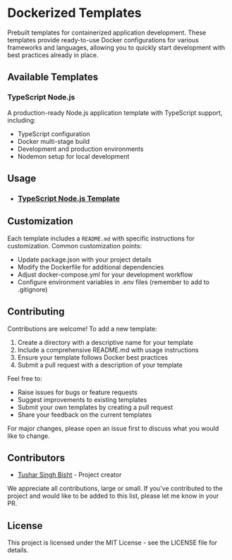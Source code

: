 # Dockerized Templates

Prebuilt templates for containerized application development. These templates provide ready-to-use Docker configurations for various frameworks and languages, allowing you to quickly start development with best practices already in place.

## Available Templates

### TypeScript Node.js

A production-ready Node.js application template with TypeScript support, including:

- TypeScript configuration
- Docker multi-stage build
- Development and production environments
- Nodemon setup for local development


## Usage

- ### [TypeScript Node.js Template](/typescript_node)


## Customization

Each template includes a `README.md` with specific instructions for customization. Common customization points:

- Update package.json with your project details
- Modify the Dockerfile for additional dependencies
- Adjust docker-compose.yml for your development workflow
- Configure environment variables in .env files (remember to add to .gitignore)

## Contributing

Contributions are welcome! To add a new template:

1. Create a directory with a descriptive name for your template
2. Include a comprehensive README.md with usage instructions
3. Ensure your template follows Docker best practices
4. Submit a pull request with a description of your template

Feel free to:
- Raise issues for bugs or feature requests
- Suggest improvements to existing templates
- Submit your own templates by creating a pull request
- Share your feedback on the current templates

For major changes, please open an issue first to discuss what you would like to change.

## Contributors

- [Tushar Singh Bisht](https://github.com/tusharsinghbisht) - Project creator

We appreciate all contributions, large or small. If you've contributed to the project and would like to be added to this list, please let me know in your PR.

## License

This project is licensed under the MIT License - see the LICENSE file for details.

